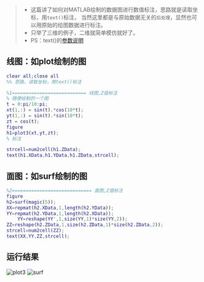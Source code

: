 
>* 这篇讲了如何对MATLAB绘制的数据图进行数值标注，思路就是读取坐标，用`text()`标注，
>当然这里都是与原始数据无关的`后处理`，显然也可以用原始的绘图数据进行标注。
> * 只举了三维的例子，二维就简单模仿就好了。
>* PS：text()的[参数说明](https://www.mathworks.com/help/releases/R2019b/matlab/ref/text.html)


## 线图：如plot绘制的图

```matlab
clear all;close all
%% 思路，读取坐标，用text()标注

%1=========================== 线图,Z值标注
% 随便绘制的一个图
t = 0:pi/10:pi;
xt(1,:) = sin(t).*cos(10*t);
yt(1,:) = sin(t).*sin(10*t);
zt = cos(t);
figure
h1=plot3(xt,yt,zt);
% 标注

strcell=num2cell(h1.ZData);
text(h1.XData,h1.YData,h1.ZData,strcell);
```

## 面图：如surf绘制的图

```matlab
%2============================= 面图,Z值标注
figure
h2=surf(magic(5));
XX=repmat(h2.XData,1,length(h2.YData));
YY=repmat(h2.YData,1,length(h2.XData));
    YY=reshape(YY',1,size(YY,1)*size(YY,2));
ZZ=reshape(h2.ZData,1,size(h2.ZData,1)*size(h2.ZData,2));
strcell=num2cell(ZZ);
text(XX,YY,ZZ,strcell);
```
## 运行结果
![plot3](85E3758CA4B945339D4A604768B80E5E)
![surf](830BBB89DFBE4FCCA3B84C8832E344D7)
